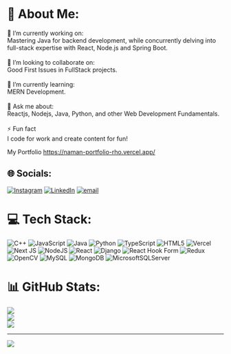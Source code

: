# 💫 About Me:
🔭 I’m currently working on:<br>Mastering Java for backend development, while concurrently delving into full-stack expertise with React, Node.js and Spring Boot.<br><br>👯 I’m looking to collaborate on:<br>Good First Issues in FullStack projects.<br><br>🌱 I’m currently learning:<br>MERN Development.<br><br>💬 Ask me about:<br>Reactjs, Nodejs, Java, Python, and other Web Development Fundamentals.<br><br>⚡ Fun fact<br>I code for work and create content for fun!

My Portfolio https://naman-portfolio-rho.vercel.app/


## 🌐 Socials:
[![Instagram](https://img.shields.io/badge/Instagram-%23E4405F.svg?logo=Instagram&logoColor=white)](https://instagram.com/music_naman_) [![LinkedIn](https://img.shields.io/badge/LinkedIn-%230077B5.svg?logo=linkedin&logoColor=white)](https://linkedin.com/in/naman2052) [![email](https://img.shields.io/badge/Email-D14836?logo=gmail&logoColor=white)](mailto:namanritz22@gmail.com) 

# 💻 Tech Stack:
![C++](https://img.shields.io/badge/c++-%2300599C.svg?style=for-the-badge&logo=c%2B%2B&logoColor=white) ![JavaScript](https://img.shields.io/badge/javascript-%23323330.svg?style=for-the-badge&logo=javascript&logoColor=%23F7DF1E) ![Java](https://img.shields.io/badge/java-%23ED8B00.svg?style=for-the-badge&logo=openjdk&logoColor=white) ![Python](https://img.shields.io/badge/python-3670A0?style=for-the-badge&logo=python&logoColor=ffdd54) ![TypeScript](https://img.shields.io/badge/typescript-%23007ACC.svg?style=for-the-badge&logo=typescript&logoColor=white) ![HTML5](https://img.shields.io/badge/html5-%23E34F26.svg?style=for-the-badge&logo=html5&logoColor=white) ![Vercel](https://img.shields.io/badge/vercel-%23000000.svg?style=for-the-badge&logo=vercel&logoColor=white) ![Next JS](https://img.shields.io/badge/Next-black?style=for-the-badge&logo=next.js&logoColor=white) ![NodeJS](https://img.shields.io/badge/node.js-6DA55F?style=for-the-badge&logo=node.js&logoColor=white) ![React](https://img.shields.io/badge/react-%2320232a.svg?style=for-the-badge&logo=react&logoColor=%2361DAFB) ![Django](https://img.shields.io/badge/django-%23092E20.svg?style=for-the-badge&logo=django&logoColor=white) ![React Hook Form](https://img.shields.io/badge/React%20Hook%20Form-%23EC5990.svg?style=for-the-badge&logo=reacthookform&logoColor=white) ![Redux](https://img.shields.io/badge/redux-%23593d88.svg?style=for-the-badge&logo=redux&logoColor=white) ![OpenCV](https://img.shields.io/badge/opencv-%23white.svg?style=for-the-badge&logo=opencv&logoColor=white) ![MySQL](https://img.shields.io/badge/mysql-4479A1.svg?style=for-the-badge&logo=mysql&logoColor=white) ![MongoDB](https://img.shields.io/badge/MongoDB-%234ea94b.svg?style=for-the-badge&logo=mongodb&logoColor=white) ![MicrosoftSQLServer](https://img.shields.io/badge/Microsoft%20SQL%20Server-CC2927?style=for-the-badge&logo=microsoft%20sql%20server&logoColor=white)
# 📊 GitHub Stats:
![](https://github-readme-stats.vercel.app/api?username=namanscode&theme=dark&hide_border=false&include_all_commits=false&count_private=false)<br/>
![](https://nirzak-streak-stats.vercel.app/?user=namanscode&theme=dark&hide_border=false)<br/>
![](https://github-readme-stats.vercel.app/api/top-langs/?username=namanscode&theme=dark&hide_border=false&include_all_commits=false&count_private=false&layout=compact)

---
[![](https://visitcount.itsvg.in/api?id=namanscode&icon=0&color=0)](https://visitcount.itsvg.in)

<!-- Proudly created with GPRM ( https://gprm.itsvg.in ) -->
